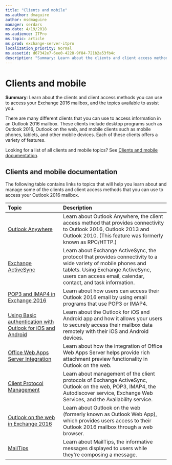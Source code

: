 ```yaml
---
title: "Clients and mobile"
ms.author: dmaguire
author: msdmaguire
manager: serdars
ms.date: 4/19/2018
ms.audience: ITPro
ms.topic: article
ms.prod: exchange-server-itpro
localization_priority: Normal
ms.assetid: d67342e7-6ee0-4228-9f84-721b2a53fb4c
description: "Summary: Learn about the clients and client access methods you can use to access your Exchange 2016 mailbox, and the topics available to assist you."
---
```


# Clients and mobile

 **Summary**: Learn about the clients and client access methods you can use to access your Exchange 2016 mailbox, and the topics available to assist you.

There are many different clients that you can use to access information in an Outlook 2016 mailbox. These clients include desktop programs such as Outlook 2016, Outlook on the web, and mobile clients such as mobile phones, tablets, and other mobile devices. Each of these clients offers a variety of features.

Looking for a list of all clients and mobile topics? See [Clients and mobile documentation](clients.md#doc).

## Clients and mobile documentation
<a name="doc"> </a>

The following table contains links to topics that will help you learn about and manage some of the clients and client access methods that you can use to access your Outlook 2016 mailbox.

|**Topic**|**Description**|
|:-----|:-----|
|[Outlook Anywhere](http://technet.microsoft.com/library/9026d461-ec6a-4ef5-ba9d-de33030858f3.aspx) <br/> |Learn about Outlook Anywhere, the client access method that provides connectivity to Outlook 2016, Outlook 2013 and Outlook 2010. (This feature was formerly known as RPC/HTTP.)  <br/> |
|[Exchange ActiveSync](exchange-activesync/exchange-activesync.md) <br/> |Learn about Exchange ActiveSync, the protocol that provides connectivity to a wide variety of mobile phones and tablets. Using Exchange ActiveSync, users can access email, calendar, contact, and task information.  <br/> |
|[POP3 and IMAP4 in Exchange 2016](pop3-and-imap4/pop3-and-imap4.md) <br/> |Learn about how users can access their Outlook 2016 email by using email programs that use POP3 or IMAP4.  <br/> |
|[Using Basic authentication with Outlook for iOS and Android](outlook-for-ios-and-android/use-basic-auth.md) <br/> |Learn about the Outlook for iOS and Android app and how it allows your users to securely access their mailbox data remotely with their iOS and Android devices.  <br/> |
|[Office Web Apps Server Integration](http://technet.microsoft.com/library/2591b1be-92c4-4192-9f5e-e4e6b319170a.aspx) <br/> |Learn about how the integration of Office Web Apps Server helps provide rich attachment preview functionality in Outlook on the web.  <br/> |
|[Client Protocol Management](http://technet.microsoft.com/library/89ba6d24-d1d3-46d5-a0ae-61f0d4c6df21.aspx) <br/> |Learn about management of the client protocols of Exchange ActiveSync, Outlook on the web, POP3, IMAP4, the Autodiscover service, Exchange Web Services, and the Availability service.  <br/> |
|[Outlook on the web in Exchange 2016](outlook-on-the-web/outlook-on-the-web.md) <br/> |Learn about Outlook on the web (formerly known as Outlook Web App), which provides users access to their Outlook 2016 mailbox through a web browser.  <br/> |
|[MailTips](http://technet.microsoft.com/library/9c989167-cc0c-40a6-82ba-383f573bd2d5.aspx) <br/> |Learn about MailTips, the informative messages displayed to users while they're composing a message.  <br/> |
 

